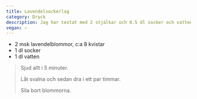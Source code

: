 ```yaml
---
title: Lavendelsockerlag
category: Dryck
description: Jag har testat med 2 stjälkar och 0.5 dl socker och vatten, utan att låta dra efter kokningen. Det blev gott men för mjäkigt. Tror man egentligen borde fat-washa lavendel.
vegan: ✓
---
```


- 2 msk lavendelblommor, c:a 8 kvistar 
- 1 dl socker
- 1 dl vatten

> Sjud allt i 5 minuter.
> 
> Låt svalna och sedan dra i ett par timmar.
> 
> Sila bort blommorna.
